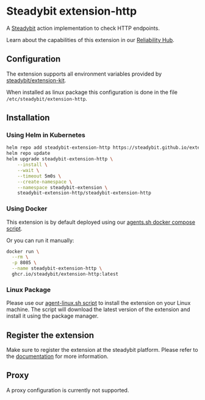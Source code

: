 # Steadybit extension-http

A [Steadybit](https://www.steadybit.com/) action implementation to check HTTP endpoints.

Learn about the capabilities of this extension in our [Reliability Hub](https://hub.steadybit.com/extension/com.steadybit.extension_http).

## Configuration

The extension supports all environment variables provided by [steadybit/extension-kit](https://github.com/steadybit/extension-kit#environment-variables).

When installed as linux package this configuration is done in the file `/etc/steadybit/extension-http`.

## Installation


### Using Helm in Kubernetes

```sh
helm repo add steadybit-extension-http https://steadybit.github.io/extension-http
helm repo update
helm upgrade steadybit-extension-http \
    --install \
    --wait \
    --timeout 5m0s \
    --create-namespace \
    --namespace steadybit-extension \
    steadybit-extension-http/steadybit-extension-http
```

### Using Docker

This extension is by default deployed using our [agents.sh docker compose script](https://docs.steadybit.com/install-and-configure/install-agent/install-as-docker-container).

Or you can run it manually:

```sh
docker run \
  --rm \
  -p 8085 \
  --name steadybit-extension-http \
  ghcr.io/steadybit/extension-http:latest
```

### Linux Package

Please use our [agent-linux.sh script](https://docs.steadybit.com/install-and-configure/install-agent/install-on-linux-hosts) to install the extension on your Linux machine.
The script will download the latest version of the extension and install it using the package manager.

## Register the extension

Make sure to register the extension at the steadybit platform. Please refer to
the [documentation](https://docs.steadybit.com/integrate-with-steadybit/extensions/extension-installation) for more information.

## Proxy

A proxy configuration is currently not supported.
